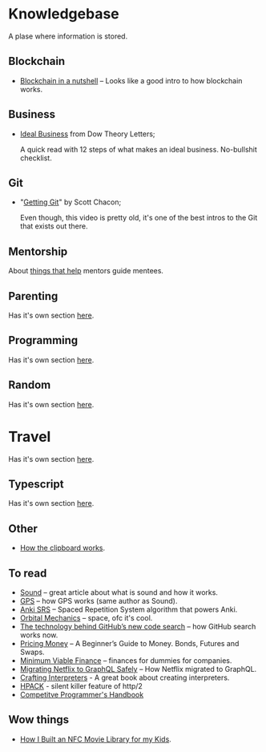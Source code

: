 # Knowledgebase

A plase where information is stored.

## Blockchain

- [Blockchain in a nutshell][blockinnut] – Looks like a good intro to how blockchain works.

## Business

- [Ideal Business][idealbusiness] from Dow Theory Letters;

  A quick read with 12 steps of what makes an ideal business.
  No-bullshit checklist.

## Git

- "[Getting Git][gettinggit]" by Scott Chacon;

  Even though, this video is pretty old, it's one of the best intros to the Git that exists out there.

## Mentorship

About [things that help](./mentorship.md) mentors guide mentees.

## Parenting

Has it's own section [here](./parenting.md).

## Programming

Has it's own section [here](./programming/README.md).

## Random

Has it's own section [here](./random/README.md).

# Travel

Has it's own section [here](./travel.md).

## Typescript

Has it's own section [here](./typescript.md).

## Other

- [How the clipboard works](./how-the-clipboard-works.md).

## To read

- [Sound](./sound.md) – great article about what is sound and how it works.
- [GPS][gps] – how GPS works (same author as Sound).
- [Anki SRS][ankisrs] – Spaced Repetition System algorithm that powers Anki.
- [Orbital Mechanics][orbmech] – space, ofc it's cool.
- [The technology behind GitHub’s new code search][ghsearch] – how GitHub search works now.
- [Pricing Money][pricingmoney] – A Beginner’s Guide to Money. Bonds, Futures and Swaps.
- [Minimum Viable Finance][mvf] – finances for dummies for companies.
- [Migrating Netflix to GraphQL Safely][netflixgql] – How Netflix migrated to GraphQL.
- [Crafting Interpreters][interpreters] - A great book about creating interpreters.
- [HPACK][hpack] - silent killer feature of http/2
- [Competitve Programmer's Handbook][cph] 

## Wow things

- [How I Built an NFC Movie Library for my Kids][nfckids].

[gettinggit]: https://vimeo.com/14629850
[ankisrs]: https://www.juliensobczak.com/inspect/2022/05/30/anki-srs.html
[orbmech]: http://www.braeunig.us/space/orbmech.htm
[gps]: https://ciechanow.ski/gps/
[ghsearch]: https://github.blog/2023-02-06-the-technology-behind-githubs-new-code-search/
[mvf]: https://www.causal.app/blog/the-ultimate-guide-to-finance-for-seed-series-a-companies
[pricingmoney]: http://www.jdawiseman.com/books/pricing-money/Pricing_Money_JDAWiseman.html
[netflixgql]: https://netflixtechblog.com/migrating-netflix-to-graphql-safely-8e1e4d4f1e72
[idealbusiness]: https://www.beterinbeleggen.nl/pdf/tsm/The-Perfect-Business-Richard-Russell.pdf
[blockinnut]: https://arxiv.org/pdf/2205.01091.pdf
[interpreters]: https://craftinginterpreters.com/
[hpack]: https://blog.cloudflare.com/hpack-the-silent-killer-feature-of-http-2
[nfckids]: https://simplyexplained.com/blog/how-i-built-an-nfc-movie-library-for-my-kids/
[cph]: https://cses.fi/book/book.pdf
